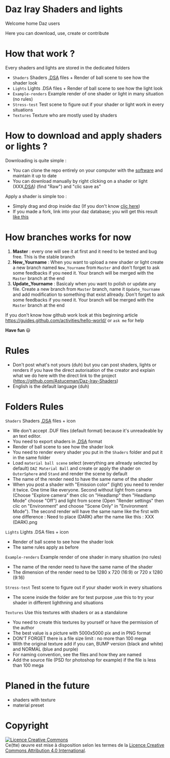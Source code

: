 # Daz Iray Shaders and lights
Welcome home Daz users

Here you can download, use, create or contribute

# How that work ?
Every shaders and lights are stored in the dedicated folders

- `Shaders`               Shaders <a href="https://youtu.be/wvOotDR_cuI" target="_blank">.DSA</a> files + Render of ball scene to see how the shader look
- `Lights`                Lights .DSA files + Render of ball scene to see how the light look
- `Example-renders`       Example render of one shader or light in many situation (no rules)
- `Stress-test`           Test scene to figure out if your shader or light work in every situations
- `Textures`              Texture who are mostly used by shaders

# How to download and apply shaders or lights ?

Downloading is quite simple :
- You can clone the repo entirely on your computer with the <a href="https://desktop.github.com/" target="_blank">software</a> and maintain it up to date
- You can download manually by right clicking on a shader or light (XXX<a href="https://youtu.be/wvOotDR_cuI" target="_blank">.DSA</a>) (find "Raw") and "clic save as"

Apply a shader is simple too :
- Simply drag and drop inside daz (If you don't know <a href="https://youtu.be/68EhOnllGD8" target="_blank">clic here</a>)
- If you made a fork, link into your daz database; you will get this result <a href="https://giphy.com/gifs/XUR6n6TFIyu52" target="_blank">like this</a>

# How branches works for now

1. **Master** : every one will see it at first and it need to be tested and bug free. This is the stable branch
2. **New_Yourname** : When you want to upload a new shader or light create a new branch named `New_Yourname` from `Master` and don't forget to ask some feedbacks if you need it. Your branch will be merged with the `Master` branch at the end
3. **Update_Yourname** : Basicaly when you want to polish or update any file. Create a new branch from `Master` branch, name it `Update_Yourname` and add modification to something that exist allready. Don't forget to ask some feedbacks if you need it. Your branch will be merged with the `Master` branch at the end

If you don't know how github work look at this beginning article https://guides.github.com/activities/hello-world/ or `ask me` for help

**Have fun**  :smiley:

# Rules

- Don't post what's not yours (duh) but you can post shaders, lights or renders if you have the direct autorisation of the creator and explain what we do here with the direct link to the project (https://github.com/Astuceman/Daz-Iray-Shaders)
- English is the default language (duh)

# Folders Rules

`Shaders`               Shaders <a href="https://youtu.be/wvOotDR_cuI" target="_blank">.DSA</a> files + icon

  - We don't accept .DUF files (default format) because it's unreadeable by an text editor.
  - You need to export shaders in <a href="https://youtu.be/wvOotDR_cuI" target="_blank">.DSA</a> format
  - Render of ball scene to see how the shader look
  - You need to render every shader you put in the `Shaders` folder and put it in the same folder
  - Load `material ball scene` select (everything are allready selected by default) `DAZ Material Ball` and create or apply the shader on `OuterSphere` and `Stand` and render the scene by default
  - The name of the render need to have the same name of the shader
  - When you post a shader with "Emission color" (light) you need to render it twice. One time like everyone. Second without light from camera (Choose "Explore camera" then clic on "Headlamp" then "Headlamp Mode" choose "Off") and light from scene (Open "Render settings" then clic on "Environment" and choose "Scene Only" in "Environment Mode"). The second render will have the same name like the first with one difference : Need to place (DARK) after the name like this : XXX (DARK).png

`Lights`                Lights .DSA files + icon

  - Render of ball scene to see how the shader look
  - The same rules apply as before

`Example-renders`       Example render of one shader in many situation (no rules)

  - The name of the render need to have the same name of the shader
  - The dimension of the render need to be 1280 x 720 (16:9) or 720 x 1280 (9:16)

`Stress-test`           Test scene to figure out if your shader work in every situations

  - The scene inside the folder are for test purpose ,use this to try your shader in different lighthning and situations

`Textures`              Use this textures with shaders or as a standalone

  - You need to create this textures by yourself or have the permission of the author
  - The best value is a picture with 5000x5000 pix and in PNG format
  - DON'T FORGET there is a file size limit : no more than 100 mega
  - With the original texture add if you can, BUMP version (black and white) and NORMAL (blue and purple)
  - For naming convention, see the files and how they are named
  - Add the source file (PSD for photoshop for example) if the file is less than 100 mega

# Planed in the future

- shaders with texture
- material preset

# Copyright

<a rel="license" href="http://creativecommons.org/licenses/by/4.0/"><img alt="Licence Creative Commons" style="border-width:0" src="https://i.creativecommons.org/l/by/4.0/88x31.png" /></a><br />Ce(tte) œuvre est mise à disposition selon les termes de la <a rel="license" href="http://creativecommons.org/licenses/by/4.0/">Licence Creative Commons Attribution 4.0 International</a>.
